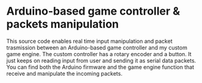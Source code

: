 # Arduino-based game controller & packets manipulation
This source code enables real time input manipulation and packet trasmission between an Arduino-based game controller and my custom game engine.
The custom controller has a rotary encoder and a button. It just keeps on reading input from user and sending it as serial data packets. 
You can find both the Arduino firmware and the game engine function that receive and manipulate the incoming packets. 
